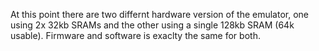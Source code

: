 At this point there are two differnt hardware version of the emulator, one using 2x 32kb SRAMs and the other using a single 128kb SRAM (64k usable). Firmware and software is exaclty the same for both.
